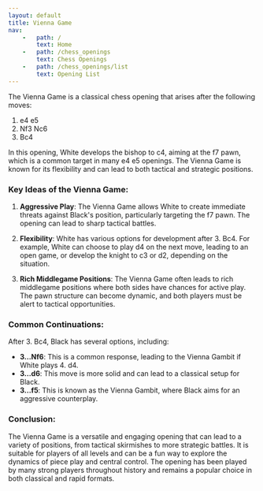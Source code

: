 ```yaml
---
layout: default
title: Vienna Game
nav:
    -   path: /
        text: Home
    -   path: /chess_openings
        text: Chess Openings
    -   path: /chess_openings/list
        text: Opening List
---
```


The Vienna Game is a classical chess opening that arises after the following moves:

1. e4 e5
2. Nf3 Nc6
3. Bc4

In this opening, White develops the bishop to c4, aiming at the f7 pawn, which is a common target in many e4 e5 openings. The Vienna Game is known for its flexibility and can lead to both tactical and strategic positions.

### Key Ideas of the Vienna Game:

1. **Aggressive Play**: The Vienna Game allows White to create immediate threats against Black's position, particularly targeting the f7 pawn. The opening can lead to sharp tactical battles.

2. **Flexibility**: White has various options for development after 3. Bc4. For example, White can choose to play d4 on the next move, leading to an open game, or develop the knight to c3 or d2, depending on the situation.

3. **Rich Middlegame Positions**: The Vienna Game often leads to rich middlegame positions where both sides have chances for active play. The pawn structure can become dynamic, and both players must be alert to tactical opportunities.

### Common Continuations:

After 3. Bc4, Black has several options, including:

- **3...Nf6**: This is a common response, leading to the Vienna Gambit if White plays 4. d4.
- **3...d6**: This move is more solid and can lead to a classical setup for Black.
- **3...f5**: This is known as the Vienna Gambit, where Black aims for an aggressive counterplay.

### Conclusion:

The Vienna Game is a versatile and engaging opening that can lead to a variety of positions, from tactical skirmishes to more strategic battles. It is suitable for players of all levels and can be a fun way to explore the dynamics of piece play and central control. The opening has been played by many strong players throughout history and remains a popular choice in both classical and rapid formats.